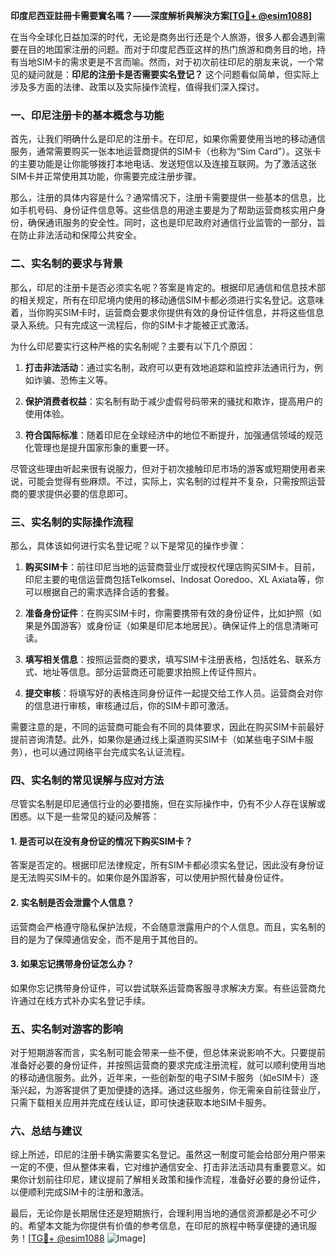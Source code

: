 **印度尼西亚註冊卡需要實名嗎？——深度解析與解決方案[[TG💪+ @esim1088](https://t.me/s/esim1088)]**

在当今全球化日益加深的时代，无论是商务出行还是个人旅游，很多人都会遇到需要在目的地国家注册的问题。而对于印度尼西亚这样的热门旅游和商务目的地，持有当地SIM卡的需求更是不言而喻。然而，对于初次前往印尼的朋友来说，一个常见的疑问就是：**印尼的注册卡是否需要实名登记？** 这个问题看似简单，但实际上涉及多方面的法律、政策以及实际操作流程，值得我们深入探讨。

### 一、印尼注册卡的基本概念与功能

首先，让我们明确什么是印尼的注册卡。在印尼，如果你需要使用当地的移动通信服务，通常需要购买一张本地运营商提供的SIM卡（也称为“Sim Card”）。这张卡的主要功能是让你能够拨打本地电话、发送短信以及连接互联网。为了激活这张SIM卡并正常使用其功能，你需要完成注册步骤。

那么，注册的具体内容是什么？通常情况下，注册卡需要提供一些基本的信息，比如手机号码、身份证件信息等。这些信息的用途主要是为了帮助运营商核实用户身份，确保通讯服务的安全性。同时，这也是印尼政府对通信行业监管的一部分，旨在防止非法活动和保障公共安全。

### 二、实名制的要求与背景

那么，印尼的注册卡是否必须实名呢？答案是肯定的。根据印尼通信和信息技术部的相关规定，所有在印尼境内使用的移动通信SIM卡都必须进行实名登记。这意味着，当你购买SIM卡时，运营商会要求你提供有效的身份证件信息，并将这些信息录入系统。只有完成这一流程后，你的SIM卡才能被正式激活。

为什么印尼要实行这种严格的实名制呢？主要有以下几个原因：

1. **打击非法活动**：通过实名制，政府可以更有效地追踪和监控非法通讯行为，例如诈骗、恐怖主义等。
   
2. **保护消费者权益**：实名制有助于减少虚假号码带来的骚扰和欺诈，提高用户的使用体验。

3. **符合国际标准**：随着印尼在全球经济中的地位不断提升，加强通信领域的规范化管理也是提升国家形象的重要一环。

尽管这些理由听起来很有说服力，但对于初次接触印尼市场的游客或短期使用者来说，可能会觉得有些麻烦。不过，实际上，实名制的过程并不复杂，只需按照运营商的要求提供必要的信息即可。

### 三、实名制的实际操作流程

那么，具体该如何进行实名登记呢？以下是常见的操作步骤：

1. **购买SIM卡**：前往印尼当地的运营商营业厅或授权代理店购买SIM卡。目前，印尼主要的电信运营商包括Telkomsel、Indosat Ooredoo、XL Axiata等，你可以根据自己的需求选择合适的套餐。

2. **准备身份证件**：在购买SIM卡时，你需要携带有效的身份证件，比如护照（如果是外国游客）或身份证（如果是印尼本地居民）。确保证件上的信息清晰可读。

3. **填写相关信息**：按照运营商的要求，填写SIM卡注册表格，包括姓名、联系方式、地址等信息。部分运营商还可能要求拍照上传证件照片。

4. **提交审核**：将填写好的表格连同身份证件一起提交给工作人员。运营商会对你的信息进行审核，审核通过后，你的SIM卡即可激活。

需要注意的是，不同的运营商可能会有不同的具体要求，因此在购买SIM卡前最好提前咨询清楚。此外，如果你是通过线上渠道购买SIM卡（如某些电子SIM卡服务），也可以通过网络平台完成实名认证流程。

### 四、实名制的常见误解与应对方法

尽管实名制是印尼通信行业的必要措施，但在实际操作中，仍有不少人存在误解或困惑。以下是一些常见的疑问及解答：

#### 1. 是否可以在没有身份证的情况下购买SIM卡？

答案是否定的。根据印尼法律规定，所有SIM卡都必须实名登记，因此没有身份证是无法购买SIM卡的。如果你是外国游客，可以使用护照代替身份证件。

#### 2. 实名制是否会泄露个人信息？

运营商会严格遵守隐私保护法规，不会随意泄露用户的个人信息。而且，实名制的目的是为了保障通信安全，而不是用于其他目的。

#### 3. 如果忘记携带身份证怎么办？

如果你忘记携带身份证件，可以尝试联系运营商客服寻求解决方案。有些运营商允许通过在线方式补办实名登记手续。

### 五、实名制对游客的影响

对于短期游客而言，实名制可能会带来一些不便，但总体来说影响不大。只要提前准备好必要的身份证件，并按照运营商的要求完成注册流程，就可以顺利使用当地的移动通信服务。此外，近年来，一些创新型的电子SIM卡服务（如eSIM卡）逐渐兴起，为游客提供了更加便捷的选择。通过这些服务，你无需亲自前往营业厅，只需下载相关应用并完成在线认证，即可快速获取本地SIM卡服务。

### 六、总结与建议

综上所述，印尼的注册卡确实需要实名登记。虽然这一制度可能会给部分用户带来一定的不便，但从整体来看，它对维护通信安全、打击非法活动具有重要意义。如果你计划前往印尼，建议提前了解相关政策和操作流程，准备好必要的身份证件，以便顺利完成SIM卡的注册和激活。

最后，无论你是长期居住还是短期旅行，合理利用当地的通信资源都是必不可少的。希望本文能为你提供有价值的参考信息，在印尼的旅程中畅享便捷的通讯服务！[[TG💪+ @esim1088](https://t.me/s/esim1088) ![Image](https://i.postimg.cc/4NQfJmqS/Snipaste-2025-05-13-00-14-12.png)]